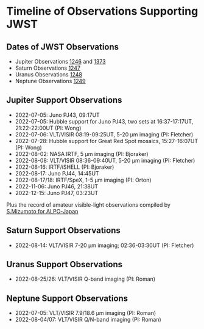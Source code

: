 # Timeline of Observations Supporting JWST

## Dates of JWST Observations
* Jupiter Observations [1246](https://www.stsci.edu/cgi-bin/get-visit-status?id=1246&markupFormat=html&observatory=JWST&pi=1) and [1373](https://www.stsci.edu/cgi-bin/get-visit-status?id=1373&markupFormat=html&observatory=JWST&pi=1)
* Saturn Observations [1247](https://www.stsci.edu/cgi-bin/get-visit-status?id=1247&markupFormat=html&observatory=JWST&pi=1)
* Uranus Observations [1248](https://www.stsci.edu/cgi-bin/get-visit-status?id=1248&markupFormat=html&observatory=JWST&pi=1)
* Neptune Observations [1249](https://www.stsci.edu/cgi-bin/get-visit-status?id=1249&markupFormat=html&observatory=JWST&pi=1)


## Jupiter Support Observations
* 2022-07-05:  Juno PJ43, 09:17UT
* 2022-07-05:  Hubble support for Juno PJ43, two sets at 16:37-17:17UT, 21:22-22:00UT (PI:  Wong)
* 2022-07-06:  VLT/VISIR 08:19-09:25UT, 5-20 µm imaging (PI: Fletcher)
* 2022-07-28:  Hubble support for Great Red Spot mosaics, 15:27-16:07UT (PI: Wong)
* 2022-08-02:  NASA IRTF, 5 µm imaging (PI: Bjoraker)
* 2022-08-08:  VLT/VISIR 08:36-09:40UT, 5-20 µm imaging (PI: Fletcher)
* 2022-08-16:  IRTF/iSHELL (PI: Bjoraker)
* 2022-08-17:  Juno PJ44, 14:45UT
* 2022-08-17/18:  IRTF/SpeX, 1-5 µm imaging (PI: Orton)
* 2022-11-06:  Juno PJ46, 21:38UT
* 2022-12-15:  Juno PJ47, 03:23UT

Plus the record of amateur visible-light observations compiled by [S.Mizumoto for ALPO-Japan](http://alpo-j.sakura.ne.jp/Latest/j_Cylindrical_Maps/j_Cylindrical_Maps.htm)

## Saturn Support Observations
* 2022-08-14:  VLT/VISIR 7-20 µm imaging; 02:36-03:30UT (PI: Fletcher)

## Uranus Support Observations
* 2022-08-25/26:  VLT/VISIR Q-band imaging (PI: Roman)

## Neptune Support Observations
* 2022-07-05:  VLT/VISIR 7.9/18.6 µm imaging (PI: Roman)
* 2022-08-04/07:  VLT/VISIR Q/N-band imaging (PI: Roman)
